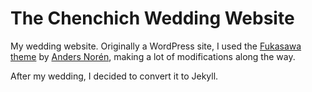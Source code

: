 # The Chenchich Wedding Website
My wedding website. Originally a WordPress site, I used the [Fukasawa theme](http://www.andersnoren.se/teman/fukasawa-wordpress-theme/) by [Anders Norén](http://www.andersnoren.se/), making a lot of modifications along the way.

After my wedding, I decided to convert it to Jekyll.